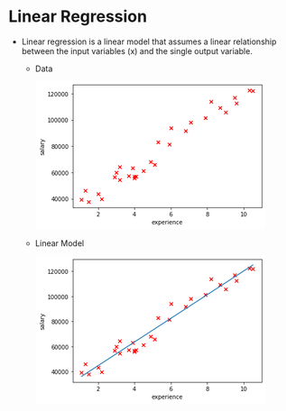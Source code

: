 # Linear Regression
* Linear regression is a linear model that assumes a linear relationship between the input variables (x)
and the single output variable.

  * Data

    ![](https://github.com/bharathikannan1311/Python/blob/master/Webniar/LinearRegression/Scatterplot.png)
  
  * Linear Model

    ![](https://github.com/bharathikannan1311/Python/blob/master/Webniar/LinearRegression/Salary_for_Experience_plot.png)
